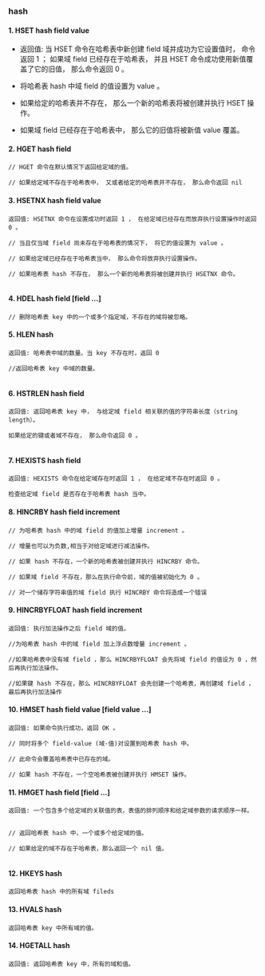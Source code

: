### hash

#### 1. HSET hash field value

- 返回值: 当 HSET 命令在哈希表中新创建 field 域并成功为它设置值时， 命令返回 1 ； 如果域 field 已经存在于哈希表， 并且 HSET 命令成功使用新值覆盖了它的旧值， 那么命令返回 0 。
    
- 将哈希表 hash 中域 field 的值设置为 value 。
  
- 如果给定的哈希表并不存在， 那么一个新的哈希表将被创建并执行 HSET 操作。
   
- 如果域 field 已经存在于哈希表中， 那么它的旧值将被新值 value 覆盖。


#### 2. HGET hash field

````
// HGET 命令在默认情况下返回给定域的值。
  
// 如果给定域不存在于哈希表中， 又或者给定的哈希表并不存在， 那么命令返回 nil 

````

#### 3. HSETNX hash field value

```
返回值: HSETNX 命令在设置成功时返回 1 ， 在给定域已经存在而放弃执行设置操作时返回 0 。
     
// 当且仅当域 field 尚未存在于哈希表的情况下， 将它的值设置为 value 。
   
// 如果给定域已经存在于哈希表当中， 那么命令将放弃执行设置操作。
   
// 如果哈希表 hash 不存在， 那么一个新的哈希表将被创建并执行 HSETNX 命令。
   
```

#### 4. HDEL hash field [field …]

````
// 删除哈希表 key 中的一个或多个指定域，不存在的域将被忽略。

````

#### 5. HLEN hash

```
返回值: 哈希表中域的数量。当 key 不存在时，返回 0 

//返回哈希表 key 中域的数量。
  
```

#### 6. HSTRLEN hash field

```
返回值: 返回哈希表 key 中， 与给定域 field 相关联的值的字符串长度（string length）。
     
如果给定的键或者域不存在， 那么命令返回 0 。


```

#### 7. HEXISTS hash field

```
返回值: HEXISTS 命令在给定域存在时返回 1 ， 在给定域不存在时返回 0 。
     
检查给定域 field 是否存在于哈希表 hash 当中。

```

#### 8. HINCRBY hash field increment

````
// 为哈希表 hash 中的域 field 的值加上增量 increment 。

// 增量也可以为负数,相当于对给定域进行减法操作。

// 如果 hash 不存在，一个新的哈希表被创建并执行 HINCRBY 命令。

// 如果域 field 不存在，那么在执行命令前，域的值被初始化为 0 。

// 对一个储存字符串值的域 field 执行 HINCRBY 命令将造成一个错误

````

#### 9. HINCRBYFLOAT hash field increment

````
返回值: 执行加法操作之后 field 域的值。
     
//为哈希表 hash 中的域 field 加上浮点数增量 increment 。

//如果哈希表中没有域 field ，那么 HINCRBYFLOAT 会先将域 field 的值设为 0 ，然后再执行加法操作。

//如果键 hash 不存在，那么 HINCRBYFLOAT 会先创建一个哈希表，再创建域 field ，最后再执行加法操作

````

#### 10. HMSET hash field value [field value …]

```
返回值: 如果命令执行成功，返回 OK 。

// 同时将多个 field-value (域-值)对设置到哈希表 hash 中。

// 此命令会覆盖哈希表中已存在的域。
   
// 如果 hash 不存在，一个空哈希表被创建并执行 HMSET 操作。

```      

#### 11. HMGET hash field [field …]

````
返回值: 一个包含多个给定域的关联值的表，表值的排列顺序和给定域参数的请求顺序一样。
     

// 返回哈希表 hash 中，一个或多个给定域的值。

// 如果给定的域不存在于哈希表，那么返回一个 nil 值。
   
````

#### 12. HKEYS hash

```
返回哈希表 hash 中的所有域 fileds

```

#### 13. HVALS hash

```
返回哈希表 key 中所有域的值。

```

#### 14. HGETALL hash

````
返回值: 返回哈希表 key 中，所有的域和值。
     

````
           








